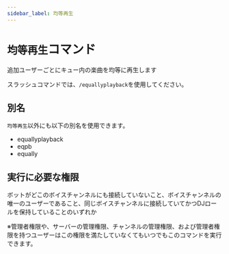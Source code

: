 ```yaml
---
sidebar_label: 均等再生
---
```

# `均等再生`コマンド
追加ユーザーごとにキュー内の楽曲を均等に再生します

スラッシュコマンドでは、`/equallyplayback`を使用してください。

## 別名
`均等再生`以外にも以下の別名を使用できます。

- equallyplayback
- eqpb
- equally




## 実行に必要な権限
ボットがどこのボイスチャンネルにも接続していないこと、ボイスチャンネルの唯一のユーザーであること、同じボイスチャンネルに接続していてかつDJロールを保持していることのいずれか

※管理者権限や、サーバーの管理権限、チャンネルの管理権限、および管理者権限を持つユーザーはこの権限を満たしていなくてもいつでもこのコマンドを実行できます。
  
